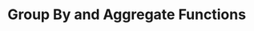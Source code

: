 # Group By and Aggregate Functions

```python

```

```python

```

```python

```

```python

```

```python

```

```python

```

```python

```

```python

```

```python

```

```python

```

```python

```

```python

```

```python

```

```python

```

```python

```

```python

```

